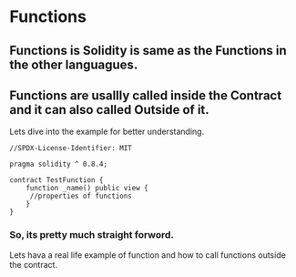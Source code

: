 # Functions

## Functions is **Solidity** is same as the Functions in the other languagues.

## Functions are usallly called inside the **Contract** and it can also called Outside of it.

Lets dive into the example for better understanding.

```solidity
//SPDX-License-Identifier: MIT

pragma solidity ^ 0.8.4;

contract TestFunction {
    function _name() public view {
     //properties of functions
    }
}
```

### So, its pretty much straight forword.

Lets hava a real life example of function and how to call functions outside the contract.
